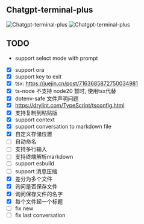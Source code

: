 ## Chatgpt-terminal-plus

![Chatgpt-terminal-plus](https://i.imgur.com/hTGYYZf.png "Chatgpt-terminal-plus")
![Chatgpt-terminal-plus](https://i.imgur.com/7pTdsO2.png "Chatgpt-terminal-plus")

## TODO

* support select mode with prompt
* [x] support ora
* [x] support key to exit
* [x] tsx: https://juejin.cn/post/7163685872750034981
* [x] ts-node 不支持 node20 暂时, 使用tsx代替
* [x] dotenv-safe 文件声明问题
* [x] https://drylint.com/TypeScript/tsconfig.html
* [x] 支持复制到粘贴版
* [x] support context
* [x] support conversation to markdown file
* [x] 自定义存储位置
* [ ] 自动命名
* [ ] 支持多行输入
* [ ] 支持终端解析markdown
* [ ] support esbuild
* [ ] support 消息压缩
* [x] 差分为多个文件
* [x] 询问是否保存文件
* [x] 询问保存文件的名字
* [x] 每个文件起一个标题
* [ ] fix new
* [ ] fix last conversation